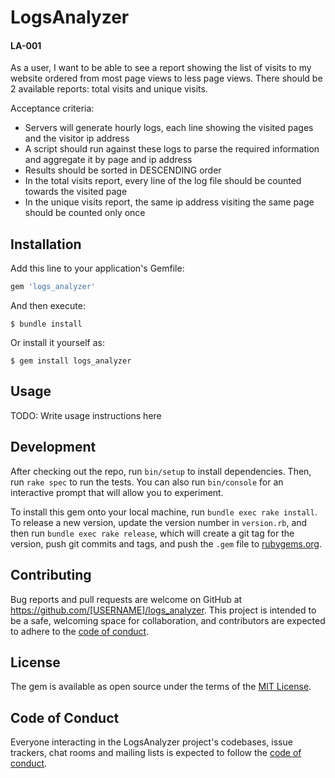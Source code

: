 # LogsAnalyzer

#### LA-001
As a user, I want to be able to see a report showing the list of visits to my website
ordered from most page views to less page views.
There should be 2 available reports: total visits and unique visits.

Acceptance criteria:
* Servers will generate hourly logs, each line showing the visited pages and the visitor ip address
* A script should run against these logs to parse the required information and aggregate it by page and ip address
* Results should be sorted in DESCENDING order
* In the total visits report, every line of the log file should be counted towards the visited page
* In the unique visits report, the same ip address visiting the same page should be counted only once

## Installation

Add this line to your application's Gemfile:

```ruby
gem 'logs_analyzer'
```

And then execute:

    $ bundle install

Or install it yourself as:

    $ gem install logs_analyzer

## Usage

TODO: Write usage instructions here

## Development

After checking out the repo, run `bin/setup` to install dependencies. Then, run `rake spec` to run the tests. You can also run `bin/console` for an interactive prompt that will allow you to experiment.

To install this gem onto your local machine, run `bundle exec rake install`. To release a new version, update the version number in `version.rb`, and then run `bundle exec rake release`, which will create a git tag for the version, push git commits and tags, and push the `.gem` file to [rubygems.org](https://rubygems.org).

## Contributing

Bug reports and pull requests are welcome on GitHub at https://github.com/[USERNAME]/logs_analyzer. This project is intended to be a safe, welcoming space for collaboration, and contributors are expected to adhere to the [code of conduct](https://github.com/[USERNAME]/logs_analyzer/blob/master/CODE_OF_CONDUCT.md).

## License

The gem is available as open source under the terms of the [MIT License](https://opensource.org/licenses/MIT).

## Code of Conduct

Everyone interacting in the LogsAnalyzer project's codebases, issue trackers, chat rooms and mailing lists is expected to follow the [code of conduct](https://github.com/iMacTia/logs_analyzer/blob/master/CODE_OF_CONDUCT.md).
